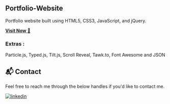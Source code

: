 ## Portfolio-Website
Portfolio website built using HTML5, CSS3, JavaScript, and jQuery.

<a href="https://arokikiaselvams.github.io/arokkia/" target="_blank">**Visit Now** 🚀</a>


<!--## 📌 Tech Stack
[![HTML](https://img.shields.io/badge/html5%20-%23E34F26.svg?&style=for-the-badge&logo=html5&logoColor=white)](https://github.com/jigar-sable/Portfolio-Website/search?l=html)&nbsp;
[![CSS](https://img.shields.io/badge/css3%20-%231572B6.svg?&style=for-the-badge&logo=css3&logoColor=white)](https://github.com/jigar-sable/Portfolio-Website/search?l=css)&nbsp;
[![JS](https://img.shields.io/badge/javascript%20-%23323330.svg?&style=for-the-badge&logo=javascript&logoColor=%23F7DF1E)](https://github.com/jigar-sable/Portfolio-Website/search?l=javascript)
<img alt="jQuery" src="https://img.shields.io/badge/jquery-%230769AD.svg?style=for-the-badge&logo=jquery&logoColor=white"/>-->

### Extras : 
Particle.js, Typed.js, Tilt.js, Scroll Reveal, Tawk.to, Font Awesome and JSON

<!--## 📌 Sneak Peek of Main Page 🙈 :
![mockup720](https://user-images.githubusercontent.com/64949957/124947013-1f682080-e02d-11eb-977e-df3bbd4fa838.png)
![ss](https://user-images.githubusercontent.com/64949957/159113640-d92665a8-f614-42b3-8456-66b97fc2e651.png)-->


<h2>📬 Contact</h2>

Feel free to reach me through the below handles if you'd like to contact me.

[![linkedin](https://www.linkedin.com/in/arokkia-selvam-s/"&logoColor=white)](https://www.linkedin.com/in/arokkia-selvam-s)
